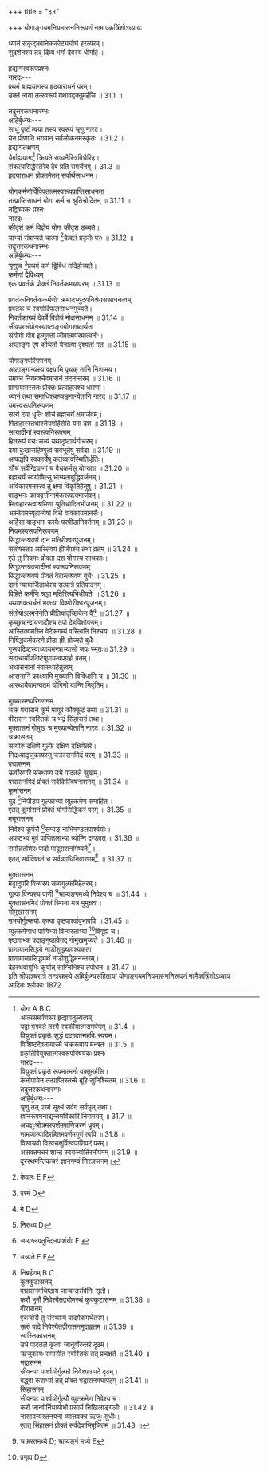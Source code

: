+++
title = "३१"

+++
योगाङ्गयमनियमासननिरूपणं नाम एकत्रिंशोऽध्यायः  
  
ध्यातं सकृद्भवानेककोट्यघौघं हरत्यरम्।  
सुदर्शनस्य तद् दिव्यं भर्गो देवस्य धीमहि ॥  
  
हृद्यागस्वरूपप्रश्नः  
नारदः---  
प्रथमं बाह्ययागस्य हृदयाराधनं परम्।  
उक्तं त्वया तत्स्वरूपं यथावद्वक्तुमर्हसि ॥ 31.1 ॥  
  
तदुत्तरकथनारम्भः  
अहिर्बुध्न्यः---  
साधु पृष्टं त्वया तस्य स्वरूपं श्रृणु नारद।  
येन प्रीणाति भगवान् सर्वलोकनमस्कृतः ॥ 31.2 ॥  
हृद्यागलक्षणम्  
यैर्बाह्ययागः[^1] क्रियते साधनैस्त्रिविधैरिह।  
संकल्पसिद्धैस्तैरेव देवं प्रति समर्चनम् ॥ 31.3 ॥  
हृदयाराधनं प्रोक्तमेतत् सर्वार्थसाधनम्।  

[^1]: योगः A B C  
आत्मसमर्पणस्य हृद्यागतुल्यत्वम्  
यद्वा भगवते तस्मै स्वकीयात्मसमर्पणम् ॥ 31.4 ॥  
वियुक्तं प्रकृतेः शुद्धं दद्यादात्महविः स्वयम्।  
[^2]विशिष्टदैवतायास्मै चक्ररूपाय [^3]मन्त्रतः ॥ 31.5 ॥  
प्रकृतिवियुक्तात्मस्वरूपविषयकः प्रश्नः  
नारदः---  
वियुक्तं प्रकृते रूपमात्मनो वक्तुमर्हसि।  
केनोपायेन तत्प्राप्तिस्तन्मे[^4] ब्रूहि सुनिश्चितम् ॥ 31.6 ॥  
तदुत्तरकथनारम्भः  
अहिर्बुध्न्यः---  
श्रृणु [^5]तत् परमं सूक्ष्मं सर्वगं सर्वभृत्[^6] तथा।  
ज्ञानरूपमनाद्यन्तमविकारि निरामयम् ॥ 31.7 ॥  
अचक्षुःश्रोत्रमस्पर्शमपाणिचरणं ध्रुवम्।  
नामजात्यादिरहितमवर्णमगुणं[^7] त्वपि ॥ 31.8 ॥  
[^8]विश्वश्रवो विश्वचक्षुर्विश्वपाणिपदं परम्।  
असक्तमचरं शान्तं [^9]स्वयंज्योतिरनौपमम् ॥ 31.9 ॥  
दूरस्थमन्तिकचरं ज्ञानगम्यं निरञजनम्।  

[^2]: विशिष्टं D  

[^3]: तन्त्रतः D  

[^4]: तत्स्यादिति विनिश्चितम् A B C E F  

[^5]: तं D  

[^6]: हृत्तथा A B C E F  

[^7]: अगुणच्छवि D  

[^8]: विश्वश्रवा B C  

[^9]: बलज्योति D  
भूतभर्तृ समज्योतिर्ज्योतिषां तमसः परम् ॥ 31.10 ॥  
अक्षरं सर्वभूतस्थं तद्विष्णोः परमं पदम्।  
  
योगकर्मणोर्विविक्तात्मस्वरूपप्राप्तिसाधनता  
तत्प्राप्तिसाधनं योगः कर्म च श्रुतिचोदितम् ॥ 31.11 ॥  
तद्विषयकः प्रश्नः  
नारदः---  
कीदृशं कर्म विज्ञेयं योगः कीदृश उच्यते।  
याभ्यां संप्राप्यते चात्मा [^10]केवलं प्रकृतेः परः ॥ 31.12 ॥  
तदुत्तरकथनारम्भः  
अहिर्बुध्न्यः---  
श्रृणुष्व [^11]प्रथमं कर्म द्विविधं तदिहोच्यते।  
कर्मणां द्वैविध्यम्  
एकं प्रवर्तकं प्रोक्तं निवर्तकमथापरम् ॥ 31.13 ॥  
  
प्रवर्तकनिवर्तककर्मणोः क्रमादभ्युदयनिश्रेयससाधनत्वम्  
प्रवर्तकं च स्वर्गादिफलसाधनमुच्यते।  
निवर्तकाख्यं देवर्षे विज्ञेयं मोक्षसाधनम् ॥ 31.14 ॥  
जीवपरसंयोगस्याष्टाङ्गयोगशब्दार्थता  
संयोगो योग इत्युक्तो जीवात्मपरमात्मनोः।  
अष्टाङ्गः एष कथितो येनात्मा दृश्यतां गतः ॥ 31.15 ॥  

[^10]:  केवलः E F  

[^11]: परमं D  
  
योगाङ्गपरिगणनम्  
अष्टाङ्गान्यस्य वक्ष्यामि पृथक् तानि निशामय।  
यमश्च नियमश्चैवमासनं तदनन्तरम् ॥ 31.16 ॥  
प्राणायामस्ततः प्रोक्तः प्रत्याहारश्च धारणा।  
ध्यानं तथा समाधिश्चाप्यङ्गान्येतानि नारद ॥ 31.17 ॥  
यमस्वरूपनिरूपणम्  
सत्यं दया धृतिः शौचं ब्रह्मचर्यं क्षमार्जवम्।  
मिताहारस्तथास्तेयमहिंसेति यमा दश ॥ 31.18 ॥  
सत्यादीनां स्वरूपनिरूपणम्  
हितरूपं वचः सत्यं यथादृष्टार्थगोचरम्।  
दया दुःखासहिष्णुत्वं सर्वभूतेषु सर्वदा ॥ 31.19 ॥  
आपद्यपि स्वकार्येषु कर्तव्यत्वस्थितिर्धृतिः।  
शौचं सर्वेन्द्रियाणां च वैधकर्मसु योग्यता ॥ 31.20 ॥  
ब्रह्मचर्यं स्वयोषित्सु भोग्यताबुद्धिवर्जनम्।  
अविकारमनस्त्वं तु क्षमा विकृतिहेतुषु ॥ 31.21 ॥  
वाङ्भनः कायवृत्तीनामेकरूपत्वमार्जवम्।  
मिताहारस्त्वाश्रमिणां श्रुतिचोदितभोजनम् ॥ 31.22 ॥  
अस्तेयमस्पृहान्येषां वित्ते वाक्कायमानसैः।  
अहिंसा वाङ्भनः कायैः परपीडानिवर्तनम् ॥ 31.23 ॥  
नियमस्वरूपनिरूपणम्  
सिद्धान्तश्रवणं दानं मतिरीश्वरपूजनम्।  
संतोषस्तप आस्तिक्यं ह्रीर्जपश्च तथा व्रतम् ॥ 31.24 ॥  
एते तु नियमाः प्रोक्ता दश योगस्य साधकाः।  
सिद्धान्तश्रवणादीनां स्वरूपनिरूपणम्  
सिद्धान्तश्रवणं प्रोक्तं वेदान्तश्रवणं बुधैः ॥ 31.25 ॥  
दानं न्यायार्जितार्थस्य सत्पात्रे प्रतिपादनम्।  
विहिते कर्मणि श्रद्धा मतिरित्यभिधीयते ॥ 31.26 ॥  
यथाशक्त्यर्चनं भक्त्या विष्णोरीश्वरपूजनम्।  
संतोषोऽलमनेनेति प्रीतिर्यादृच्छिकेन वै[^12] ॥ 31.27 ॥  
कृच्छ्रचान्द्रायणाद्यैश्च तपो देहविशोषणम्।  
आस्तिक्यमस्ति वेदैकगम्यं वस्त्विति निश्चयः ॥ 31.28 ॥  
निषिद्धकर्मकरणे व्रीडा ह्रीः प्रोच्यते बुधैः।  
गुरूपदिष्टस्वाध्यायमन्त्राभ्यासो जपः स्मृतः॥ 31.29 ॥  
सदाचार्योपदिष्टेपूपायत्वप्रग्रहो व्रतम्।  
अथासनानां स्वास्थ्यहेतुत्वम्  
आसनानि प्रवक्ष्यामि मुख्यानि विविधानि च ॥ 31.30 ॥  
आस्थायैषामन्यतमं योगिनो यान्ति निर्वृतिम्।  

[^12]: मे D  
  
मुख्यासनपरिगणनम्  
चक्रं पद्मासनं कूर्मं मायूरं कौक्कूटं तथा ॥ 31.31 ॥  
वीरासनं स्वस्तिकं च भद्रं सिंहासनं तथा।  
मुक्तासनं गोमुखं च मुख्यान्येतानि नारद ॥ 31.32 ॥  
चक्रासनम्  
सव्योरुं दक्षिणे गुल्फे दक्षिणं दक्षिणेतरे।  
निदध्यादृजुकायस्तु चक्रासनमिदं परम् ॥ 31.33 ॥  
पद्मासनम्  
ऊर्वोरुपरि संस्थाप्य उभे पादतले सुखम्।  
पद्मासनमिदं प्रोक्तं सर्वकिल्बिषनाशनम् ॥ 31.34 ॥  
कूर्मासनम्  
गुदं [^13]निपीड्य गुल्फाभ्यां व्युत्क्रमेण समाहितः।  
एतत् कूर्मासनं प्रोक्तं योगसिद्धिकरं परम् ॥ 31.35 ॥  
मयूरासनम्  
निवेश्य कूर्परौ [^14]सम्यङ् नाभिमण्डलपार्श्वयोः।  
अवष्टभ्य भुवं पाणितलाभ्यां व्योम्नि दण्डवत् ॥ 31.36 ॥  
समोन्नतशिरः पादो मायूरासनमिष्यते[^15]।  
एतत् सर्वविषघ्नं च सर्वव्याधिनिवारणम्[^16] ॥ 31.37 ॥  

[^13]: निरुध्य D  

[^14]: सम्यग्लग्रतुन्दिलपार्शयोः E.  

[^15]: उच्यते E F  

[^16]: निबर्हणम् B C  
कुक्कुटासनम्  
पद्मासनमधिष्ठाय जान्वन्तरविनिः सृतौ।  
करौ भूमौ निवेश्यैतद्व्योमस्थं[^17] कुक्कुटासनम् ॥ 31.38 ॥  
वीरासनम्  
एकत्रोरौ तु संस्थाप्य पादमेकमथेतरम्।  
ऊरुं पादे निवेश्यैतद्वीरासनमुदाहृतम् ॥ 31.39 ॥  
स्वस्तिकासनम्  
उभे पादतले कृत्वा जानूर्वोरन्तरे दृढम्।  
ऋजुकायः [^18]समासीत स्वस्तिकं तत् प्रचक्षते ॥ 31.40 ॥  
भद्रासनम्  
सीवन्याः पार्श्वयोर्गुल्फौ निवेश्याग्रपदे दृढम्।  
बद्ध्वा कराभ्यां तत् प्रोक्तं भद्रासनमघापहम् ॥ 31.41 ॥  
सिंहासनम्  
सीवन्याः पार्श्वयोर्गुल्पौ व्युत्क्रमेण निवेश्य च।  
करौ जान्वोर्निधायोभौ प्रसार्य निखिलाङ्गलीः ॥ 31.42 ॥  
नासाग्रन्यस्तनयनो व्यात्तवक्त्र ऋजुः सुधीः।  
एतत् सिंहासनं प्रोक्तं सर्वदेवाभिपूजितम् ॥ 31.43 ॥  

[^17]: स्थ A B C E F  

[^18]: समासीनः A B C E F  
  
मुक्तासनम्  
मेढ्रादुपरि विन्यस्य सव्यगुल्फमिहेतरम्।  
गुल्फं विन्यस्य पाणी [^19]चाप्यङ्गमध्ये निवेश्य च ॥ 31.44 ॥  
मुक्तासनमिदं प्रोक्तं स्थिता यत्र मुमुक्षवः।  
गोमुखासनम्  
उभयोर्गुल्फयोः कृत्वा पृष्ठपार्श्वावुभावपि ॥ 31.45 ॥  
व्युत्क्रमेणाथ पाणिभ्यां विन्यस्ताभ्यां [^20]विगृह्य च।  
पृष्ठगाभ्यां पदाङ्गुष्ठावेतद् गोमुखमुच्यते ॥ 31.46 ॥  
प्राणायामसिद्धये नाडीशुद्ध्यावश्यकता  
प्राणायामप्रसिद्ध्यर्थं नाडीशुद्धिमनन्तरम्।  
देहस्थवायुभिः कुर्यात् साग्निभिश्च तपोधन ॥ 31.47 ॥  
इति श्रीपाञ्चरात्रे तन्त्ररहस्ये अहिर्बुध्न्यसंहितायां योगाङ्गयमनियमासननिरूपणं नामैकत्रिंशोऽध्यायः  
आदितः श्लोकाः 1872  

[^19]: च हस्तमध्ये D; चाप्यङ्गं मध्ये E  

[^20]: प्रगृह्य D